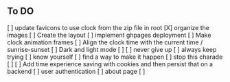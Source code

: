 ## To DO

[ ] update favicons to use clock from the zip file in root
[X] organize the images
[ ] Create the layout
[ ] implement ghpages deployment
[ ] Make clock animation frames
[ ] Align the clock time with the current time / sunrise-sunset
[ ] Dark and light mode
[ ]
[ ] never give up
[ ] always keep trying
[ ] know yourself
[ ] find a way to make it happen
[ ] stop this charade
[ ]
[ ] Add time experience saving with cookies and then persist that on a backend
[ ] user authentication
[ ] about page
[ ] 
